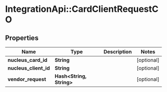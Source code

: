 # IntegrationApi::CardClientRequestCO

## Properties
Name | Type | Description | Notes
------------ | ------------- | ------------- | -------------
**nucleus_card_id** | **String** |  | [optional] 
**nucleus_client_id** | **String** |  | [optional] 
**vendor_request** | **Hash&lt;String, String&gt;** |  | [optional] 


